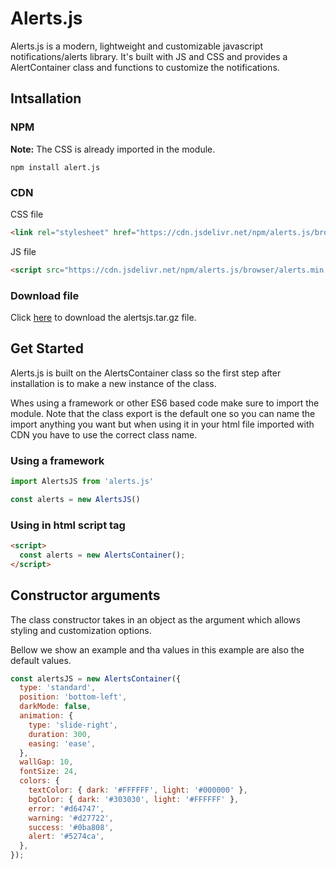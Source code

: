 # Alerts.js
Alerts.js is a modern, lightweight and customizable javascript notifications/alerts library. It's built with JS and CSS and provides a AlertContainer class and functions to customize the notifications.

## Intsallation

### NPM

**Note:** The CSS is already imported in the module.
```
npm install alert.js
```

### CDN

CSS file
```html
<link rel="stylesheet" href="https://cdn.jsdelivr.net/npm/alerts.js/browser/style.css" />
```

JS file
```html
<script src="https://cdn.jsdelivr.net/npm/alerts.js/browser/alerts.min.js"></script>
```

### Download file

Click <a href="https://github.com/gustav-evensson/alerts.js/raw/main/src/alertsjs.tar.gz" download>here</a> to download the alertsjs.tar.gz file.

## Get Started

Alerts.js is built on the AlertsContainer class so the first step after installation is to make a new instance of the class.

Whes using a framework or other ES6 based code make sure to import the module. Note that the class export is the default one so you can name the import anything you want but when using it in your html file imported with CDN you have to use the correct class name.

### Using a framework

```js
import AlertsJS from 'alerts.js'

const alerts = new AlertsJS()
```

### Using in html script tag

```html
<script>
  const alerts = new AlertsContainer();
</script>
```

## Constructor arguments

The class constructor takes in an object as the argument which allows styling and customization options.

Bellow we show an example and tha values in this example are also the default values.

```js
const alertsJS = new AlertsContainer({
  type: 'standard',
  position: 'bottom-left',
  darkMode: false,
  animation: {
    type: 'slide-right',
    duration: 300,
    easing: 'ease',
  },
  wallGap: 10,
  fontSize: 24,
  colors: {
    textColor: { dark: '#FFFFFF', light: '#000000' },
    bgColor: { dark: '#303030', light: '#FFFFFF' },
    error: '#d64747',
    warning: '#d27722',
    success: '#0ba808',
    alert: '#5274ca',
  },
});
```




